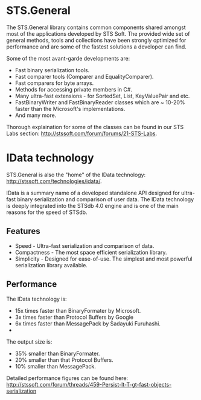 # STS.General

The STS.General library contains common components shared amongst most of the applications developed by STS Soft.
The provided wide set of general methods, tools and collections have been strongly optimized for performance and are some of the fastest solutions a developer can find.

Some of the most avant-garde developments are:

* Fast binary serialization tools.
* Fast comparer tools (Comparer and EqualityComparer).
* Fast comparers for byte arrays.
* Methods for accessing private members in C#.
* Many ultra-fast extensions - for SortedSet<T>, List<T>, KeyValuePair<T> and etc.
* FastBinaryWriter and FastBinaryReader classes which are ~ 10-20% faster than the Microsoft's implementations.
* And many more.

Thorough explaination for some of the classes can be found in our STS Labs section: http://stssoft.com/forum/forums/21-STS-Labs.

# IData technology

STS.General is also the "home" of the IData technology: http://stssoft.com/technologies/idata/.

IData is a summary name of a developed standalone API designed for ultra-fast binary serialization and comparison of user data. The IData technology is deeply integrated into the STSdb 4.0 engine and is one of the main reasons for the speed of STSdb.

## Features

* Speed - Ultra-fast serialization and comparison of data.
* Compactness - The most space efficient serialization library.
* Simplicity - Designed for ease-of-use. The simplest and most powerful serialization library available.

## Performance

The IData technology is:

 * 15х times faster than BinaryFormater by Microsoft.
 * 3x times faster than Protocol Buffers by Google
 * 6x times faster than MessagePack by Sadayuki Furuhashi. 
 * 
The output size is:
* 35% smaller than BinaryFormater.
* 20% smaller than that Protocol Buffers.
* 10% smaller than MessagePack.

Detailed performance figures can be found here: http://stssoft.com/forum/threads/459-Persist-lt-T-gt-fast-objects-serialization
